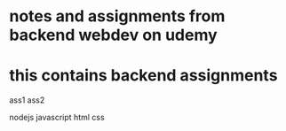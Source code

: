 notes and assignments from backend webdev on udemy
===

# this contains backend assignments
ass1
ass2


nodejs javascript html css
